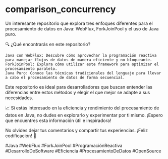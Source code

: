 # comparison_concurrency

Un interesante repositorio que explora tres enfoques diferentes para el procesamiento de datos en Java: WebFlux, ForkJoinPool y el uso de Java puro.

🔍 ¿Qué encontrarás en este repositorio?

    Java con WebFlux: Descubre cómo aprovechar la programación reactiva para manejar flujos de datos de manera eficiente y no bloqueante.
    ForkJoinPool: Explora cómo utilizar este framework para optimizar el procesamiento paralelo.
    Java Puro: Conoce las técnicas tradicionales del lenguaje para llevar a cabo el procesamiento de datos de forma secuencial.

Este repositorio es ideal para desarrolladores que buscan entender las diferencias entre estos métodos y elegir el que mejor se adapte a sus necesidades.

📈 Si estás interesado en la eficiencia y rendimiento del procesamiento de datos en Java, no dudes en explorarlo y experimentar por ti mismo. ¡Espero que encuentres esta información útil e inspiradora!

No olvides dejar tus comentarios y compartir tus experiencias. ¡Feliz codificación! 🚀

#Java #WebFlux #ForkJoinPool #ProgramaciónReactiva #DesarrolloDeSoftware #Eficiencia #ProcesamientoDeDatos #OpenSource

